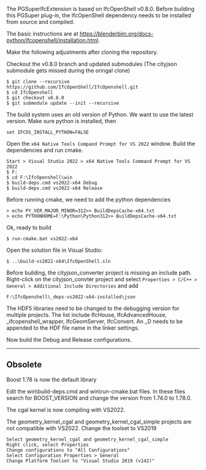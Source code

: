 The PGSuperIfcExtension is based on IfcOpenShell v0.8.0. Before building this PGSuper plug-in, the IfcOpenShell dependency needs to be installed from source and compiled.

The basic instructions are at https://blenderbim.org/docs-python/ifcopenshell/installation.html.

Make the following adjustments after cloning the repository.

Checkout the v0.8.0 branch and updated submodules (The cityjson submodule gets missed during the oringal clone)
~~~
$ git clone --recursive https://github.com/IfcOpenShell/IfcOpenshell.git
$ cd IfcOpenshell
$ git checkout v0.8.0
$ git submodule update --init --recursive
~~~

The build system uses an old version of Python. We want to use the latest version. Make sure python is installed, then

~~~
set IFCOS_INSTALL_PYTHON=FALSE
~~~


Open the `x64 Native Tools Compand Prompt for VS 2022` window. Build the dependencies and run cmake.
~~~
Start > Visual Studio 2022 > x64 Native Tools Command Prompt for VS 2022
$ F:
$ cd F:\IfcOpenshell\win
$ build-deps.cmd vs2022-x64 Debug
$ build-deps.cmd vs2022-x64 Release
~~~

Before running cmake, we need to add the python dependencies
~~~
> echo PY_VER_MAJOR_MINOR=312>> BuildDepsCache-x64.txt
> echo PYTHONHOME=F:\Python\Python312>> BuildDepsCache-x64.txt
~~~

Ok, ready to build
~~~
$ run-cmake.bat vs2022-x64
~~~

Open the solution file in Visual Studio:

~~~
$ ..\build-vs2022-x64\IfcOpenShell.sln
~~~

Before building, the cityjson_converter project is missing an include path. Right-click on the cityjson_convter project and select `Properties > C/C++ > General > Additional Include Directories` and add 
~~~
F:\IfcOpenshell\_deps-vs2022-x64-installed\json
~~~


The HDF5 libraries need to be changed to the debugging version for multiple projects. The list include IfcHouse, IfcAdvancedHouse, _ifcopenshell_wrapper, IfcGeomServer, IfcConvert. An _D needs to be appended to the HDF file name in the linker settings.

Now build the Debug and Release configurations.

---

## Obsolete

Boost 1.78 is now the default library

Edit the win\build-deps.cmd and win\run-cmake.bat files. In these files search for BOOST_VERSION and change the version from 1.74.0 to 1.78.0.


The cgal kernel is now compiling with VS2022.

The geometry_kernel_cgal and geometry_kernel_cgal_simple projects are not compatible with VS2022. Change the toolset to VS2019
~~~
Select geometry_kernel_cgal and geometry_kernel_cgal_simple
Right click, select Properties
Change configurations to "All Configurations"
Select Configuration Properties > General
Change Platform Toolset to "Visual Studio 2019 (v142)"
~~~
